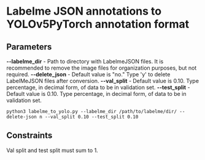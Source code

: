# Labelme JSON annotations to YOLOv5PyTorch annotation format  

## Parameters 
**--labelme_dir** - Path to directory with LabelmeJSON files. It is recommended to remove the image files for organization purposes, but not required. 
**--delete_json** - Default value is "no." Type 'y' to delete LabelMeJSON files after conversion.
**--val_split** - Default value is 0.10. Type percentage, in decimal form, of data to be in validation set. 
**--test_split** - Default value is 0.10. Type percentage, in decimal form, of data to be in validation set. 

`
  python3 labelme_to_yolo.py --labelme_dir /path/to/labelme/dir/ --delete-json n --val_split 0.10 --test_split 0.10 
`
## Constraints 
Val split and test split must sum to 1. 

